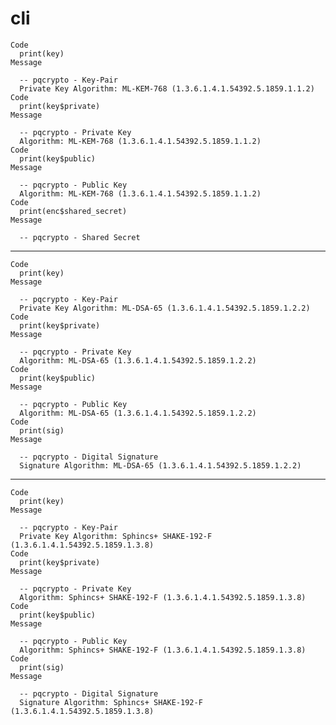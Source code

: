 # cli

    Code
      print(key)
    Message
      
      -- pqcrypto - Key-Pair 
      Private Key Algorithm: ML-KEM-768 (1.3.6.1.4.1.54392.5.1859.1.1.2)
    Code
      print(key$private)
    Message
      
      -- pqcrypto - Private Key 
      Algorithm: ML-KEM-768 (1.3.6.1.4.1.54392.5.1859.1.1.2)
    Code
      print(key$public)
    Message
      
      -- pqcrypto - Public Key 
      Algorithm: ML-KEM-768 (1.3.6.1.4.1.54392.5.1859.1.1.2)
    Code
      print(enc$shared_secret)
    Message
      
      -- pqcrypto - Shared Secret 

---

    Code
      print(key)
    Message
      
      -- pqcrypto - Key-Pair 
      Private Key Algorithm: ML-DSA-65 (1.3.6.1.4.1.54392.5.1859.1.2.2)
    Code
      print(key$private)
    Message
      
      -- pqcrypto - Private Key 
      Algorithm: ML-DSA-65 (1.3.6.1.4.1.54392.5.1859.1.2.2)
    Code
      print(key$public)
    Message
      
      -- pqcrypto - Public Key 
      Algorithm: ML-DSA-65 (1.3.6.1.4.1.54392.5.1859.1.2.2)
    Code
      print(sig)
    Message
      
      -- pqcrypto - Digital Signature 
      Signature Algorithm: ML-DSA-65 (1.3.6.1.4.1.54392.5.1859.1.2.2)

---

    Code
      print(key)
    Message
      
      -- pqcrypto - Key-Pair 
      Private Key Algorithm: Sphincs+ SHAKE-192-F (1.3.6.1.4.1.54392.5.1859.1.3.8)
    Code
      print(key$private)
    Message
      
      -- pqcrypto - Private Key 
      Algorithm: Sphincs+ SHAKE-192-F (1.3.6.1.4.1.54392.5.1859.1.3.8)
    Code
      print(key$public)
    Message
      
      -- pqcrypto - Public Key 
      Algorithm: Sphincs+ SHAKE-192-F (1.3.6.1.4.1.54392.5.1859.1.3.8)
    Code
      print(sig)
    Message
      
      -- pqcrypto - Digital Signature 
      Signature Algorithm: Sphincs+ SHAKE-192-F (1.3.6.1.4.1.54392.5.1859.1.3.8)

